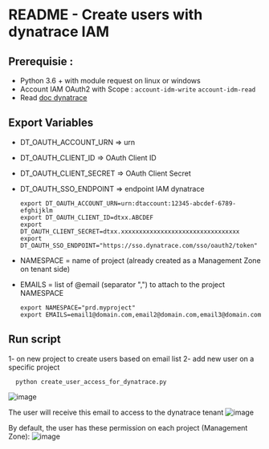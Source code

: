 # README - Create users with dynatrace IAM

## Prerequisie :
- Python 3.6 + with module request on linux or windows
- Account IAM OAuth2 with Scope : `account-idm-write` `account-idm-read`
- Read [doc dynatrace](https://docs.dynatrace.com/docs/dynatrace-api/basics/dynatrace-api-authentication/account-api-authentication)

## Export Variables 
- DT_OAUTH_ACCOUNT_URN => urn 
- DT_OAUTH_CLIENT_ID => OAuth Client ID
- DT_OAUTH_CLIENT_SECRET => OAuth Client Secret
- DT_OAUTH_SSO_ENDPOINT => endpoint IAM dynatrace  

      export DT_OAUTH_ACCOUNT_URN=urn:dtaccount:12345-abcdef-6789-efghijklm
      export DT_OAUTH_CLIENT_ID=dtxx.ABCDEF
      export DT_OAUTH_CLIENT_SECRET=dtxx.xxxxxxxxxxxxxxxxxxxxxxxxxxxxxxxxx
      export DT_OAUTH_SSO_ENDPOINT="https://sso.dynatrace.com/sso/oauth2/token"
  

- NAMESPACE = name of project (already created as a Management Zone on tenant side)
- EMAILS = list of @email (separator ",") to attach to the project NAMESPACE  

      export NAMESPACE="prd.myproject"
      export EMAILS=email1@domain.com,email2@domain.com,email3@domain.com

## Run script 
1- on new project to create users based on email list 
2- add new user on a specific project 

      python create_user_access_for_dynatrace.py

![image](https://github.com/JLLormeau/IAM/assets/40337213/33531bb0-5537-49cb-a6c5-c9267b700df0)

The user will receive this email to access to the dynatrace tenant
![image](https://github.com/JLLormeau/IAM/assets/40337213/f11c3948-ba3b-4702-a745-62469b3d9d1b)

By default, the user has these permission on each project (Management Zone): 
![image](https://github.com/JLLormeau/IAM/assets/40337213/844260a9-89d5-4a68-953a-4a324a367741)


